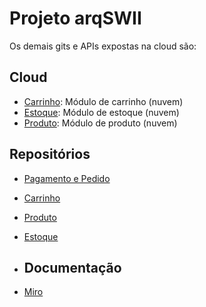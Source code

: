 
# Projeto arqSWII

Os demais gits e APIs expostas na cloud são:


## Cloud
- [Carrinho](http://appcarrinho.us-east-2.elasticbeanstalk.com/swagger-ui/index.html/): Módulo de carrinho (nuvem)
- [Estoque](http://stock-app.us-east-2.elasticbeanstalk.com/swagger-ui/index.html/): Módulo de estoque (nuvem)
- [Produto](http://product-app.us-east-2.elasticbeanstalk.com/swagger-ui/index.html/): Módulo de produto (nuvem)

## Repositórios
- [Pagamento e Pedido](https://github.com/pedroleonardo84/arqSWII.git)
- [Carrinho](https://github.com/ton8080/carrinho)
- [Produto](https://github.com/viizeenho/product)
- [Estoque](https://github.com/viizeenho/stock)

- ## Documentação
- [Miro](https://miro.com/app/board/uXjVNXXQAg8=/](https://miro.com/welcomeonboard/SXltVGRuUDFFMDlTaGw3Vm0yNXhBSEFBdVBhNTV3bHpON1pWQkdsTmh5NndpaklkbGFwaDA4am5ZbTNIcGE1bHwzNDU4NzY0NTI1OTg0MjY5MDk5fDI=?share_link_id=655659535194)https://miro.com/welcomeonboard/SXltVGRuUDFFMDlTaGw3Vm0yNXhBSEFBdVBhNTV3bHpON1pWQkdsTmh5NndpaklkbGFwaDA4am5ZbTNIcGE1bHwzNDU4NzY0NTI1OTg0MjY5MDk5fDI=?share_link_id=655659535194)
